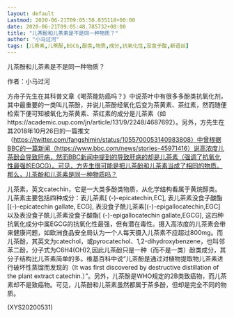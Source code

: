 ```yaml
---
layout: default
Lastmod: 2020-06-21T09:05:50.835118+00:00
date: 2020-06-21T09:05:48.785732+00:00
title: "儿茶酚和儿茶素是不是同一种物质？"
author: "小马过河"
tags: [儿茶素,儿茶酚,EGCG,酚类,物质,成分,抗氧化性,没食子酸,新语丝]
---
```


儿茶酚和儿茶素是不是同一种物质？

作者：小马过河

方舟子先生在其科普文章《喝茶能防癌吗？》中说茶叶中有很多多酚类抗氧化剂，其中最重要的一类叫儿茶酚，并说儿茶酚经氧化后变为茶黄素、茶红素，然而随便检索下便可知被氧化为茶黄素、茶红素的成分是儿茶素（如https://academic.oup.com/jn/article/131/9/2248/4687692）。另外，方先生在其2018年10月26日的一篇推文（https://twitter.com/fangshimin/status/1055700053140983808）中曾根据BBC的一篇新闻（https://www.bbc.com/news/stories-45971416）说高浓度儿茶酚会导致肝病，然而BBC新闻中提到的导致肝病的却是儿茶素（强调了抗氧化性最强的EGCG）。可见，方先生很可能是把儿茶酚和儿茶素当成了相同的物质。那么，儿茶酚和儿茶素是同一种物质吗？

儿茶素，英文catechin，它是一大类多酚类物质，从化学结构看属于黄烷醇类。儿茶素主要包括四种成分：表儿茶素[ (-)-epicatechin,EC], 表儿茶素没食子酸酯[(-)-epicatechin gallate, ECG], 表没食子酰儿茶素[(-)-epigallocatechin,EGC] 以及表没食子酰儿茶素没食子酸酯[ (-)-epigallocatechin gallate,EGCG], 这四种抗氧化成分中属EGCG的抗氧化性最强，但有潜在毒性。摄入高浓度的儿茶素会带来健康问题，如欧洲食品安全局认为一个人每天摄入儿茶素不应超过800mg。而儿茶酚，其英文为catechol，或pyrocatechol、1,2-dihydroxybenzene，也叫邻苯二酚，分子式为C6H4(OH)2,因此儿茶酚只是一种（而不是一类）酚类成分，其分子结构比儿茶素简单的多。维基百科中说“儿茶酚是通过对植物提取物儿茶素进行破坏性蒸馏而发现的（It was first discovered by destructive distillation of the plant extract catechin.）”。另外，儿茶酚是WHO规定的2B类致癌物，而儿茶素却不是致癌物。可见，儿茶酚和儿茶素虽然都属于茶多酚，但却是完全不同的物质。

(XYS20200531)

